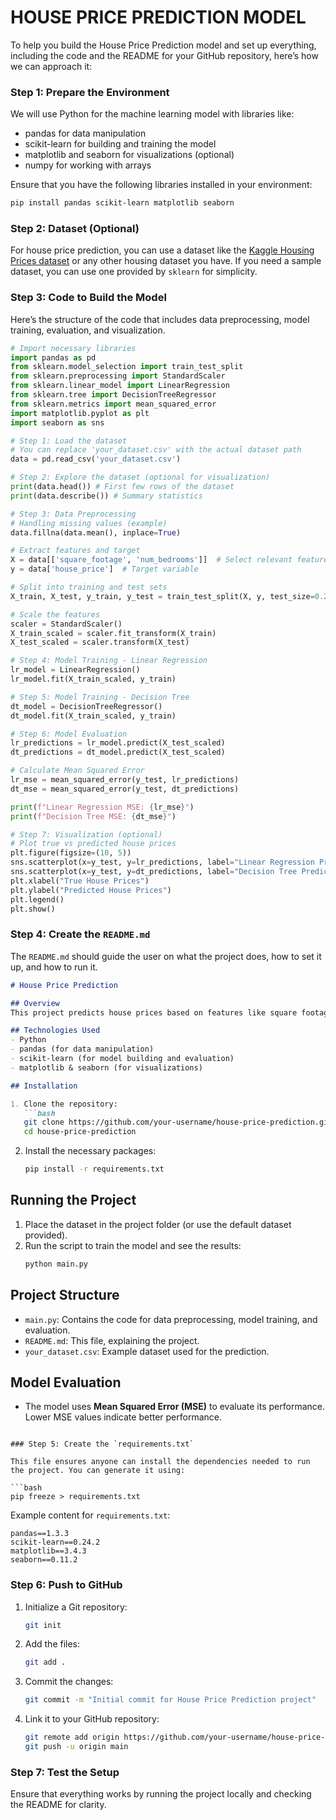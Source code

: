 # HOUSE PRICE PREDICTION MODEL

To help you build the House Price Prediction model and set up everything, including the code and the README for your GitHub repository, here’s how we can approach it:

### Step 1: Prepare the Environment
We will use Python for the machine learning model with libraries like:
- pandas for data manipulation
- scikit-learn for building and training the model
- matplotlib and seaborn for visualizations (optional)
- numpy for working with arrays


Ensure that you have the following libraries installed in your environment:
```bash
pip install pandas scikit-learn matplotlib seaborn
```

### Step 2: Dataset (Optional)
For house price prediction, you can use a dataset like the [Kaggle Housing Prices dataset](https://www.kaggle.com/c/house-prices-advanced-regression-techniques/data) or any other housing dataset you have. If you need a sample dataset, you can use one provided by `sklearn` for simplicity.

### Step 3: Code to Build the Model

Here’s the structure of the code that includes data preprocessing, model training, evaluation, and visualization.

```python
# Import necessary libraries
import pandas as pd
from sklearn.model_selection import train_test_split
from sklearn.preprocessing import StandardScaler
from sklearn.linear_model import LinearRegression
from sklearn.tree import DecisionTreeRegressor
from sklearn.metrics import mean_squared_error
import matplotlib.pyplot as plt
import seaborn as sns

# Step 1: Load the dataset
# You can replace 'your_dataset.csv' with the actual dataset path
data = pd.read_csv('your_dataset.csv')

# Step 2: Explore the dataset (optional for visualization)
print(data.head()) # First few rows of the dataset
print(data.describe()) # Summary statistics

# Step 3: Data Preprocessing
# Handling missing values (example)
data.fillna(data.mean(), inplace=True)

# Extract features and target
X = data[['square_footage', 'num_bedrooms']]  # Select relevant features
y = data['house_price']  # Target variable

# Split into training and test sets
X_train, X_test, y_train, y_test = train_test_split(X, y, test_size=0.2, random_state=42)

# Scale the features
scaler = StandardScaler()
X_train_scaled = scaler.fit_transform(X_train)
X_test_scaled = scaler.transform(X_test)

# Step 4: Model Training - Linear Regression
lr_model = LinearRegression()
lr_model.fit(X_train_scaled, y_train)

# Step 5: Model Training - Decision Tree
dt_model = DecisionTreeRegressor()
dt_model.fit(X_train_scaled, y_train)

# Step 6: Model Evaluation
lr_predictions = lr_model.predict(X_test_scaled)
dt_predictions = dt_model.predict(X_test_scaled)

# Calculate Mean Squared Error
lr_mse = mean_squared_error(y_test, lr_predictions)
dt_mse = mean_squared_error(y_test, dt_predictions)

print(f"Linear Regression MSE: {lr_mse}")
print(f"Decision Tree MSE: {dt_mse}")

# Step 7: Visualization (optional)
# Plot true vs predicted house prices
plt.figure(figsize=(10, 5))
sns.scatterplot(x=y_test, y=lr_predictions, label="Linear Regression Predictions")
sns.scatterplot(x=y_test, y=dt_predictions, label="Decision Tree Predictions")
plt.xlabel("True House Prices")
plt.ylabel("Predicted House Prices")
plt.legend()
plt.show()
```

### Step 4: Create the `README.md`

The `README.md` should guide the user on what the project does, how to set it up, and how to run it.

```markdown
# House Price Prediction

## Overview
This project predicts house prices based on features like square footage and the number of bedrooms. It uses machine learning models such as **Linear Regression** and **Decision Trees** to estimate the price of houses. The model's accuracy is evaluated using **Mean Squared Error (MSE)**.

## Technologies Used
- Python
- pandas (for data manipulation)
- scikit-learn (for model building and evaluation)
- matplotlib & seaborn (for visualizations)

## Installation

1. Clone the repository:
   ```bash
   git clone https://github.com/your-username/house-price-prediction.git
   cd house-price-prediction
   ```

2. Install the necessary packages:
   ```bash
   pip install -r requirements.txt
   ```

## Running the Project

1. Place the dataset in the project folder (or use the default dataset provided).
2. Run the script to train the model and see the results:
   ```bash
   python main.py
   ```

## Project Structure
- `main.py`: Contains the code for data preprocessing, model training, and evaluation.
- `README.md`: This file, explaining the project.
- `your_dataset.csv`: Example dataset used for the prediction.

## Model Evaluation
- The model uses **Mean Squared Error (MSE)** to evaluate its performance. Lower MSE values indicate better performance.
```

### Step 5: Create the `requirements.txt`

This file ensures anyone can install the dependencies needed to run the project. You can generate it using:

```bash
pip freeze > requirements.txt
```

Example content for `requirements.txt`:

```
pandas==1.3.3
scikit-learn==0.24.2
matplotlib==3.4.3
seaborn==0.11.2
```

### Step 6: Push to GitHub
1. Initialize a Git repository:
   ```bash
   git init
   ```

2. Add the files:
   ```bash
   git add .
   ```

3. Commit the changes:
   ```bash
   git commit -m "Initial commit for House Price Prediction project"
   ```

4. Link it to your GitHub repository:
   ```bash
   git remote add origin https://github.com/your-username/house-price-prediction.git
   git push -u origin main
   ```

### Step 7: Test the Setup
Ensure that everything works by running the project locally and checking the README for clarity.


